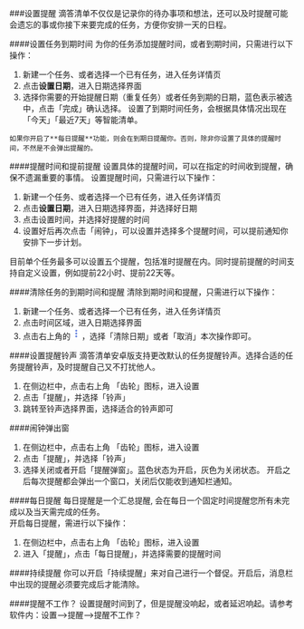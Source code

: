 ###设置提醒
滴答清单不仅仅是记录你的待办事项和想法，还可以及时提醒可能会遗忘的事或你接下来要完成的任务，方便你安排一天的日程。

####设置任务到期时间
为你的任务添加提醒时间，或者到期时间，只需进行以下操作：
1. 新建一个任务、或者选择一个已有任务，进入任务详情页
2. 点击**设置日期**，进入日期选择界面
3. 选择你需要的开始提醒日期（重复任务）或者任务到期的日期，蓝色表示被选中，点击「完成」确认选择。
设置了到期时间任务，会根据具体情况出现在「今天」「最近7天」等智能清单。

`如果你开启了**每日提醒**功能，则会在到期日提醒你。否则，除非你设置了具体的提醒时间，不然是不会弹出提醒的。`

####提醒时间和提前提醒
设置具体的提醒时间，可以在指定的时间收到提醒，确保不遗漏重要的事情。
设置提醒时间，只需进行以下操作：
1. 新建一个任务、或者选择一个已有任务，进入任务详情页
2. 点击**设置日期**，进入日期选择界面，并选择好日期
2. 点击设置时间，并选择好提醒的时间
3. 设置好后再次点击「闹钟」，可以设置并选择多个提醒时间，可以提前通知你安排下一步计划。

目前单个任务最多可以设置五个提醒，包括准时提醒在内。同时提前提醒的时间支持自定义设置，例如提前22小时、提前22天等。


####清除任务的到期时间和提醒
清除到期时间和提醒，只需进行以下操作：
1. 新建一个任务、或者选择一个已有任务，进入任务详情页
2. 点击时间区域，进入日期选择界面
3. 点击右上角的<img src="../images/images_android/image001.png" title="更多" width="20" />，选择「清除日期」或者「取消」本次操作即可。

####设置提醒铃声
滴答清单安卓版支持更改默认的任务提醒铃声。选择合适的任务提醒铃声，及时提醒自己又不打扰他人。
1. 在侧边栏中，点击右上角 「齿轮」图标，进入设置
2. 点击「提醒」，并选择「铃声」
3. 跳转至铃声选择界面，选择适合的铃声即可

####闹钟弹出窗
1. 在侧边栏中，点击右上角 「齿轮」图标，进入设置
2. 点击「提醒」，并选择「铃声」
3. 选择关闭或者开启「提醒弹窗」。蓝色状态为开启，灰色为关闭状态。
开启之后每次提醒都会弹出一个窗口，关闭后仅能收到通知栏通知。

####每日提醒
每日提醒是一个汇总提醒, 会在每日一个固定时间提醒您所有未完成以及当天需完成的任务。<br >开启每日提醒，需进行以下操作：
1. 在侧边栏中，点击右上角 「齿轮」图标，进入设置
2. 进入「提醒」，点击「每日提醒」，并选择需要的提醒时间


####持续提醒
你可以开启「持续提醒」来对自己进行一个督促。开启后，消息栏中出现的提醒必须要完成后才能清除。

####提醒不工作？
设置提醒时间到了，但是提醒没响起，或者延迟响起。请参考软件内：设置——>提醒——>提醒不工作？

